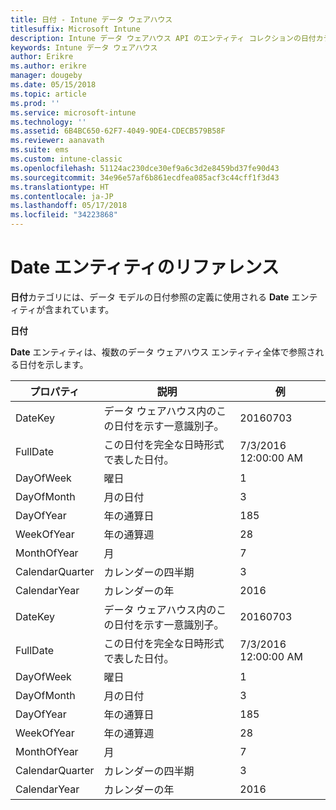 ```yaml
---
title: 日付 - Intune データ ウェアハウス
titlesuffix: Microsoft Intune
description: Intune データ ウェアハウス API のエンティティ コレクションの日付カテゴリに関するリファレンス トピック。
keywords: Intune データ ウェアハウス
author: Erikre
ms.author: erikre
manager: dougeby
ms.date: 05/15/2018
ms.topic: article
ms.prod: ''
ms.service: microsoft-intune
ms.technology: ''
ms.assetid: 6B4BC650-62F7-4049-9DE4-CDECB579B58F
ms.reviewer: aanavath
ms.suite: ems
ms.custom: intune-classic
ms.openlocfilehash: 51124ac230dce30ef9a6c3d2e8459bd37fe90d43
ms.sourcegitcommit: 34e96e57af6b861ecdfea085acf3c44cff1f3d43
ms.translationtype: HT
ms.contentlocale: ja-JP
ms.lasthandoff: 05/17/2018
ms.locfileid: "34223868"
---
```

# <a name="reference-for-date-entity"></a>Date エンティティのリファレンス

**日付**カテゴリには、データ モデルの日付参照の定義に使用される **Date** エンティティが含まれています。

**日付**

**Date** エンティティは、複数のデータ ウェアハウス エンティティ全体で参照される日付を示します。


|    プロパティ     |                      説明                       |       例        |
|-----------------|--------------------------------------------------------|----------------------|
|     DateKey     | データ ウェアハウス内のこの日付を示す一意識別子。 |       20160703       |
|    FullDate     |    この日付を完全な日時形式で表した日付。     | 7/3/2016 12:00:00 AM |
|    DayOfWeek    |                      曜日                       |          1           |
|   DayOfMonth    |                      月の日付                      |          3           |
|    DayOfYear    |                      年の通算日                       |         185          |
|   WeekOfYear    |                      年の通算週                      |          28          |
|   MonthOfYear   |                   月                    |          7           |
| CalendarQuarter |                    カレンダーの四半期                    |          3           |
|  CalendarYear   |                     カレンダーの年                      |         2016         |
|     DateKey     | データ ウェアハウス内のこの日付を示す一意識別子。 |       20160703       |
|    FullDate     |    この日付を完全な日時形式で表した日付。     | 7/3/2016 12:00:00 AM |
|    DayOfWeek    |                      曜日                       |          1           |
|   DayOfMonth    |                      月の日付                      |          3           |
|    DayOfYear    |                      年の通算日                       |         185          |
|   WeekOfYear    |                      年の通算週                      |          28          |
|   MonthOfYear   |                   月                    |          7           |
| CalendarQuarter |                    カレンダーの四半期                    |          3           |
|  CalendarYear   |                     カレンダーの年                      |         2016         |


